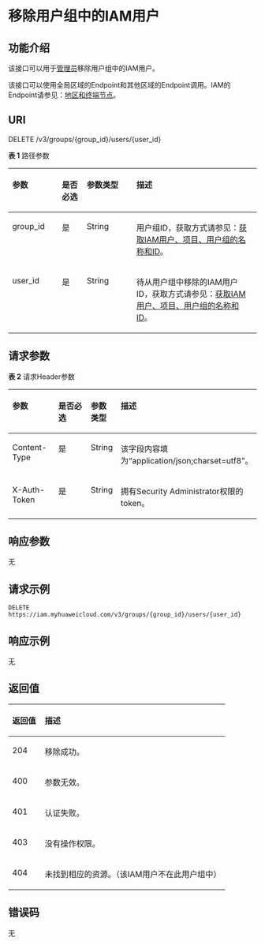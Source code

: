 # 移除用户组中的IAM用户<a name="zh-cn_topic_0057845601"></a>

## 功能介绍<a name="zh-cn_topic_0221482365_section13176175054113"></a>

该接口可以用于[管理员](https://support.huaweicloud.com/usermanual-iam/zh-cn_topic_0079496985.html)移除用户组中的IAM用户。

该接口可以使用全局区域的Endpoint和其他区域的Endpoint调用。IAM的Endpoint请参见：[地区和终端节点](https://developer.huaweicloud.com/endpoint?IAM)。

## URI<a name="zh-cn_topic_0221482365_section181829507417"></a>

DELETE /v3/groups/\{group\_id\}/users/\{user\_id\}

**表 1**  路径参数

<a name="zh-cn_topic_0221482365_table3185125020412"></a>
<table><thead align="left"><tr id="zh-cn_topic_0221482365_row018535054113"><th class="cellrowborder" valign="top" width="20%" id="mcps1.2.5.1.1"><p id="zh-cn_topic_0221482365_p8186165010417"><a name="zh-cn_topic_0221482365_p8186165010417"></a><a name="zh-cn_topic_0221482365_p8186165010417"></a>参数</p>
</th>
<th class="cellrowborder" valign="top" width="10%" id="mcps1.2.5.1.2"><p id="zh-cn_topic_0221482365_p61881350124110"><a name="zh-cn_topic_0221482365_p61881350124110"></a><a name="zh-cn_topic_0221482365_p61881350124110"></a>是否必选</p>
</th>
<th class="cellrowborder" valign="top" width="20%" id="mcps1.2.5.1.3"><p id="zh-cn_topic_0221482365_p16189105074118"><a name="zh-cn_topic_0221482365_p16189105074118"></a><a name="zh-cn_topic_0221482365_p16189105074118"></a>参数类型</p>
</th>
<th class="cellrowborder" valign="top" width="50%" id="mcps1.2.5.1.4"><p id="zh-cn_topic_0221482365_p619012500419"><a name="zh-cn_topic_0221482365_p619012500419"></a><a name="zh-cn_topic_0221482365_p619012500419"></a>描述</p>
</th>
</tr>
</thead>
<tbody><tr id="zh-cn_topic_0221482365_row11185750164114"><td class="cellrowborder" valign="top" width="20%" headers="mcps1.2.5.1.1 "><p id="zh-cn_topic_0221482365_p18192165012414"><a name="zh-cn_topic_0221482365_p18192165012414"></a><a name="zh-cn_topic_0221482365_p18192165012414"></a>group_id</p>
</td>
<td class="cellrowborder" valign="top" width="10%" headers="mcps1.2.5.1.2 "><p id="zh-cn_topic_0221482365_p141931350114115"><a name="zh-cn_topic_0221482365_p141931350114115"></a><a name="zh-cn_topic_0221482365_p141931350114115"></a>是</p>
</td>
<td class="cellrowborder" valign="top" width="20%" headers="mcps1.2.5.1.3 "><p id="zh-cn_topic_0221482365_p9195950134117"><a name="zh-cn_topic_0221482365_p9195950134117"></a><a name="zh-cn_topic_0221482365_p9195950134117"></a>String</p>
</td>
<td class="cellrowborder" valign="top" width="50%" headers="mcps1.2.5.1.4 "><p id="zh-cn_topic_0221482365_p61961508412"><a name="zh-cn_topic_0221482365_p61961508412"></a><a name="zh-cn_topic_0221482365_p61961508412"></a>用户组ID，获取方式请参见：<a href="获取IAM用户-项目-用户组的名称和ID.md">获取IAM用户、项目、用户组的名称和ID</a>。</p>
</td>
</tr>
<tr id="zh-cn_topic_0221482365_row31857501417"><td class="cellrowborder" valign="top" width="20%" headers="mcps1.2.5.1.1 "><p id="zh-cn_topic_0221482365_p6198135017410"><a name="zh-cn_topic_0221482365_p6198135017410"></a><a name="zh-cn_topic_0221482365_p6198135017410"></a>user_id</p>
</td>
<td class="cellrowborder" valign="top" width="10%" headers="mcps1.2.5.1.2 "><p id="zh-cn_topic_0221482365_p519975044119"><a name="zh-cn_topic_0221482365_p519975044119"></a><a name="zh-cn_topic_0221482365_p519975044119"></a>是</p>
</td>
<td class="cellrowborder" valign="top" width="20%" headers="mcps1.2.5.1.3 "><p id="zh-cn_topic_0221482365_p2020110501415"><a name="zh-cn_topic_0221482365_p2020110501415"></a><a name="zh-cn_topic_0221482365_p2020110501415"></a>String</p>
</td>
<td class="cellrowborder" valign="top" width="50%" headers="mcps1.2.5.1.4 "><p id="zh-cn_topic_0221482365_p1203135015418"><a name="zh-cn_topic_0221482365_p1203135015418"></a><a name="zh-cn_topic_0221482365_p1203135015418"></a>待从用户组中移除的IAM用户ID，获取方式请参见：<a href="获取IAM用户-项目-用户组的名称和ID.md">获取IAM用户、项目、用户组的名称和ID</a>。</p>
</td>
</tr>
</tbody>
</table>

## 请求参数<a name="zh-cn_topic_0221482365_section320512500415"></a>

**表 2**  请求Header参数

<a name="zh-cn_topic_0221482365_HeaderParameter"></a>
<table><thead align="left"><tr id="zh-cn_topic_0221482365_row7209115018419"><th class="cellrowborder" valign="top" width="20%" id="mcps1.2.5.1.1"><p id="zh-cn_topic_0221482365_p82111850144116"><a name="zh-cn_topic_0221482365_p82111850144116"></a><a name="zh-cn_topic_0221482365_p82111850144116"></a>参数</p>
</th>
<th class="cellrowborder" valign="top" width="20%" id="mcps1.2.5.1.2"><p id="zh-cn_topic_0221482365_p14213155024114"><a name="zh-cn_topic_0221482365_p14213155024114"></a><a name="zh-cn_topic_0221482365_p14213155024114"></a>是否必选</p>
</th>
<th class="cellrowborder" valign="top" width="10%" id="mcps1.2.5.1.3"><p id="zh-cn_topic_0221482365_p52147509410"><a name="zh-cn_topic_0221482365_p52147509410"></a><a name="zh-cn_topic_0221482365_p52147509410"></a>参数类型</p>
</th>
<th class="cellrowborder" valign="top" width="50%" id="mcps1.2.5.1.4"><p id="zh-cn_topic_0221482365_p121515014114"><a name="zh-cn_topic_0221482365_p121515014114"></a><a name="zh-cn_topic_0221482365_p121515014114"></a>描述</p>
</th>
</tr>
</thead>
<tbody><tr id="zh-cn_topic_0221482365_row22097503418"><td class="cellrowborder" valign="top" width="20%" headers="mcps1.2.5.1.1 "><p id="zh-cn_topic_0221482365_p821714502419"><a name="zh-cn_topic_0221482365_p821714502419"></a><a name="zh-cn_topic_0221482365_p821714502419"></a>Content-Type</p>
</td>
<td class="cellrowborder" valign="top" width="20%" headers="mcps1.2.5.1.2 "><p id="zh-cn_topic_0221482365_p72182503412"><a name="zh-cn_topic_0221482365_p72182503412"></a><a name="zh-cn_topic_0221482365_p72182503412"></a>是</p>
</td>
<td class="cellrowborder" valign="top" width="10%" headers="mcps1.2.5.1.3 "><p id="zh-cn_topic_0221482365_p142227502411"><a name="zh-cn_topic_0221482365_p142227502411"></a><a name="zh-cn_topic_0221482365_p142227502411"></a>String</p>
</td>
<td class="cellrowborder" valign="top" width="50%" headers="mcps1.2.5.1.4 "><p id="zh-cn_topic_0221482365_p0224115015419"><a name="zh-cn_topic_0221482365_p0224115015419"></a><a name="zh-cn_topic_0221482365_p0224115015419"></a>该字段内容填为“application/json;charset=utf8”。</p>
</td>
</tr>
<tr id="zh-cn_topic_0221482365_row120925004117"><td class="cellrowborder" valign="top" width="20%" headers="mcps1.2.5.1.1 "><p id="zh-cn_topic_0221482365_p4226050194113"><a name="zh-cn_topic_0221482365_p4226050194113"></a><a name="zh-cn_topic_0221482365_p4226050194113"></a>X-Auth-Token</p>
</td>
<td class="cellrowborder" valign="top" width="20%" headers="mcps1.2.5.1.2 "><p id="zh-cn_topic_0221482365_p0228115019412"><a name="zh-cn_topic_0221482365_p0228115019412"></a><a name="zh-cn_topic_0221482365_p0228115019412"></a>是</p>
</td>
<td class="cellrowborder" valign="top" width="10%" headers="mcps1.2.5.1.3 "><p id="zh-cn_topic_0221482365_p1523017502413"><a name="zh-cn_topic_0221482365_p1523017502413"></a><a name="zh-cn_topic_0221482365_p1523017502413"></a>String</p>
</td>
<td class="cellrowborder" valign="top" width="50%" headers="mcps1.2.5.1.4 "><p id="zh-cn_topic_0221482365_p42321850134117"><a name="zh-cn_topic_0221482365_p42321850134117"></a><a name="zh-cn_topic_0221482365_p42321850134117"></a>拥有Security Administrator权限的token。</p>
</td>
</tr>
</tbody>
</table>

## 响应参数<a name="zh-cn_topic_0221482365_section9235550154117"></a>

无

## 请求示例<a name="zh-cn_topic_0221482365_section6277195064114"></a>

```
DELETE https://iam.myhuaweicloud.com/v3/groups/{group_id}/users/{user_id}
```

## 响应示例<a name="zh-cn_topic_0221482365_section1628915014419"></a>

无

## 返回值<a name="zh-cn_topic_0221482365_section1330616509413"></a>

<a name="zh-cn_topic_0221482365_table2466"></a>
<table><thead align="left"><tr id="zh-cn_topic_0221482365_row1730835013418"><th class="cellrowborder" valign="top" width="15%" id="mcps1.1.3.1.1"><p id="zh-cn_topic_0221482365_p133101350144111"><a name="zh-cn_topic_0221482365_p133101350144111"></a><a name="zh-cn_topic_0221482365_p133101350144111"></a>返回值</p>
</th>
<th class="cellrowborder" valign="top" width="85%" id="mcps1.1.3.1.2"><p id="zh-cn_topic_0221482365_p9311145019419"><a name="zh-cn_topic_0221482365_p9311145019419"></a><a name="zh-cn_topic_0221482365_p9311145019419"></a>描述</p>
</th>
</tr>
</thead>
<tbody><tr id="zh-cn_topic_0221482365_row123088506416"><td class="cellrowborder" valign="top" width="15%" headers="mcps1.1.3.1.1 "><p id="zh-cn_topic_0221482365_p1131225014419"><a name="zh-cn_topic_0221482365_p1131225014419"></a><a name="zh-cn_topic_0221482365_p1131225014419"></a>204</p>
</td>
<td class="cellrowborder" valign="top" width="85%" headers="mcps1.1.3.1.2 "><p id="zh-cn_topic_0221482365_p173178500410"><a name="zh-cn_topic_0221482365_p173178500410"></a><a name="zh-cn_topic_0221482365_p173178500410"></a>移除成功。</p>
</td>
</tr>
<tr id="zh-cn_topic_0221482365_row153081550174111"><td class="cellrowborder" valign="top" width="15%" headers="mcps1.1.3.1.1 "><p id="zh-cn_topic_0221482365_p1318750134119"><a name="zh-cn_topic_0221482365_p1318750134119"></a><a name="zh-cn_topic_0221482365_p1318750134119"></a>400</p>
</td>
<td class="cellrowborder" valign="top" width="85%" headers="mcps1.1.3.1.2 "><p id="zh-cn_topic_0221482365_p1831912500411"><a name="zh-cn_topic_0221482365_p1831912500411"></a><a name="zh-cn_topic_0221482365_p1831912500411"></a>参数无效。</p>
</td>
</tr>
<tr id="zh-cn_topic_0221482365_row1308195094118"><td class="cellrowborder" valign="top" width="15%" headers="mcps1.1.3.1.1 "><p id="zh-cn_topic_0221482365_p932012504415"><a name="zh-cn_topic_0221482365_p932012504415"></a><a name="zh-cn_topic_0221482365_p932012504415"></a>401</p>
</td>
<td class="cellrowborder" valign="top" width="85%" headers="mcps1.1.3.1.2 "><p id="zh-cn_topic_0221482365_p10321115011412"><a name="zh-cn_topic_0221482365_p10321115011412"></a><a name="zh-cn_topic_0221482365_p10321115011412"></a>认证失败。</p>
</td>
</tr>
<tr id="zh-cn_topic_0221482365_row1130855024119"><td class="cellrowborder" valign="top" width="15%" headers="mcps1.1.3.1.1 "><p id="zh-cn_topic_0221482365_p16322175013419"><a name="zh-cn_topic_0221482365_p16322175013419"></a><a name="zh-cn_topic_0221482365_p16322175013419"></a>403</p>
</td>
<td class="cellrowborder" valign="top" width="85%" headers="mcps1.1.3.1.2 "><p id="zh-cn_topic_0221482365_p163247507414"><a name="zh-cn_topic_0221482365_p163247507414"></a><a name="zh-cn_topic_0221482365_p163247507414"></a>没有操作权限。</p>
</td>
</tr>
<tr id="zh-cn_topic_0221482365_row6308850134117"><td class="cellrowborder" valign="top" width="15%" headers="mcps1.1.3.1.1 "><p id="zh-cn_topic_0221482365_p232535034119"><a name="zh-cn_topic_0221482365_p232535034119"></a><a name="zh-cn_topic_0221482365_p232535034119"></a>404</p>
</td>
<td class="cellrowborder" valign="top" width="85%" headers="mcps1.1.3.1.2 "><p id="zh-cn_topic_0221482365_p17326155014118"><a name="zh-cn_topic_0221482365_p17326155014118"></a><a name="zh-cn_topic_0221482365_p17326155014118"></a>未找到相应的资源。（该IAM用户不在此用户组中）</p>
</td>
</tr>
</tbody>
</table>

## 错误码<a name="zh-cn_topic_0221482365_section143271250154118"></a>

无

